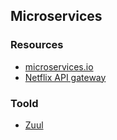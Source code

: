 ## Microservices

### Resources

- [microservices.io](https://microservices.io)
- [Netflix API gateway](http://techblog.netflix.com/2013/01/optimizing-netflix-api.html)

### Toold

- [Zuul](https://github.com/Netflix/zuul)